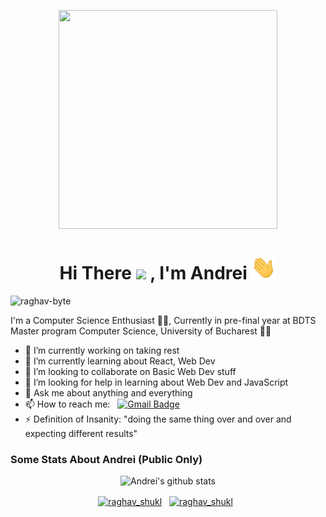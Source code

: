 <p align="Center" ><img src="https://camo.githubusercontent.com/3b7c592ede97b6138ffd4b1cc1541c2f3b11fd39/687474703a2f2f33312e6d656469612e74756d626c722e636f6d2f31376665613932306666333665663466356238373764353231366137616164392f74756d626c725f6d6f39786a65387a5a34317163626975666f315f313238302e676966" height="350px" width ="350px"></p>


<h1 align="Center">  Hi There <img src="https://media.giphy.com/media/WUlplcMpOCEmTGBtBW/giphy.gif" width="40px"> , I'm Andrei <img src="https://raw.githubusercontent.com/ABSphreak/ABSphreak/master/gifs/Hi.gif" width="40px" /> </h1>
<p align="left"> <img src="https://komarev.com/ghpvc/?username=raghav-byte" alt="raghav-byte" /> </p>

I'm a Computer Science Enthusiast  👨‍💻, Currently in pre-final year at BDTS Master program Computer Science, University of Bucharest 👨‍🎓

- 🔭 I’m currently working on taking rest  
- 🌱 I’m currently learning about React, Web Dev
- 👯 I’m looking to collaborate on Basic Web Dev stuff
- 🤔 I’m looking for help in learning about Web Dev and JavaScript 
- 💬 Ask me about anything and everything 
- 📫 How to reach me: &nbsp;&nbsp;[![Gmail Badge](https://img.shields.io/badge/-Gmail-c14438?style=flat-square&logo=Gmail&logoColor=white&link=mailto:babeanu.andrei99.com)](babeanu.andrei99@gmail.com)
- ⚡ Definition of Insanity: "doing the same thing over and over and expecting different results" 


### Some Stats About Andrei (Public Only)
<p align="center" >
<img alt="Andrei's github stats" src="https://github-readme-stats.vercel.app/api?username=AndreiBabeanu&show_icons=true&theme=merko"  > </p>


<p align="center">
<a href="https://www.linkedin.com/in/andrei-b%C4%83beanu-16545119b/" target="_blank"><img align="center" src="https://cdn.jsdelivr.net/npm/simple-icons@3.1.0/icons/linkedin.svg" alt="raghav_shukl" height="25" width="25" /></a>&nbsp;&nbsp;
<a href="https://www.instagram.com/babeanuandrei/" target="_blank"><img align="center" src="https://cdn.jsdelivr.net/npm/simple-icons@3.0.1/icons/instagram.svg" alt="raghav_shukl" height="25" width="25" /></a>&nbsp;&nbsp;
</p>

